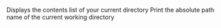 Displays the contents list of your current directory
Print the absolute path name of the current working directory
